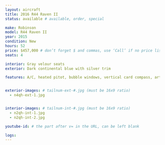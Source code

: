 ```yaml
---
layout: aircraft
title: 2016 R44 Raven II
status: available # available, order, special

make: Robinson
model: R44 Raven II
year: 2015
condition: New
hours: 52
price: $457,000 # don’t forget $ and commas, use ‘Call’ if no price listed
seats: 4

interior: Gray velour seats
exterior: Dark continental blue with silver trim

features: A/C, heated pitot, bubble windows, vertical card compass, artificial horizon, Kannad 406 ELT.  Will export!


exterior-images: # tailnum-ext-#.jpg (must be 16x9 ratio)
  - n4qh-ext-1.jpg


interior-images: # tailnum-int-#.jpg (must be 16x9 ratio)
  - n2qh-int-1.jpg
  - n2qh-int-2.jpg

youtube-id: # the part after v= in the URL, can be left blank

logs:
---
```

